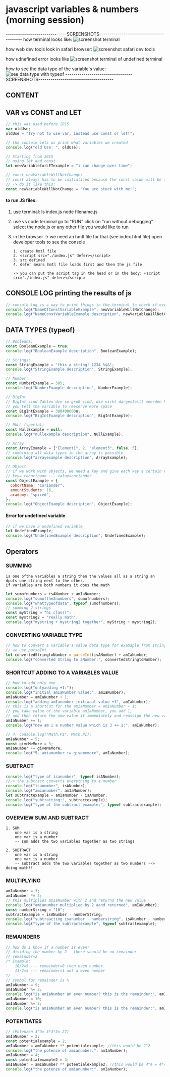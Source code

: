 # javascript variables & numbers (morning session)

------------------------------SCREENSHOTS----------------------------------------
how terminal looks like:
![screenshot terminal](screenshotterminal.png)

how web dev tools look in safari browser:
![screenshot safari dev tools](image.png)

how udnefined error looks like
![screenshot terminal of undefined terminal](image-1.png)

how to see the data type of the variable's value:
![see data type with typeof](image-2.png)
---------------------------------SCREENSHOTS-------------------------------------

## CONTENT

## VAR vs CONST and LET

```js
// this was used before 2015
var oldUse;
oldUse = "Try not to use var, instead use const or let!";

// the console lets us print what variables we created
console.log("old Use: ", oldUse);

// Starting from 2015
// using let and const
let newVariableforLETexample = "i can change over time";

// const newVariableWillNotChange;
// const always has to be initialized because the const value will be there forever otherways error
// -> do it like this:
const newVariableWillNotChange = "You are stuck with me!";
```

#### to run JS files:

1.  use terminal:
    ls index.js
    node filename.js

2.  use vs code terminal
    go to "RUN"
    click on "run without debugging"
    select the node.js or any other file you would like to run

3.  in the browser
    -> we need an hmtl file for that (see index.html file)
    open developer tools to see the console

        1. create hmtl file
        2. <script src="./index.js" defer></script>
        3. src defined
        4. defer means hmtl file loads first and then the js file

        -> you can put the script tag in the head or in the body: <script src="./index.js" defer></script>

## CONSOLE LOG printing the results of js

```js
// console log is a way to print things in the terminal to check if everything is right
console.log("NameOfConstVariableExample", newVariableWillNotChange);
console.log("NameConstVariableExample description", newVariableWillNotChange);
```

## DATA TYPES (typeof)

```js
// Booleans:
const BooleanExample = true;
console.log("BooleanExample description", BooleanExample);

// Strings:
const StringExample = "this a string! 1234 %$&";
console.log("StringExample description", StringExample);

// Number:
const NumberExample = 385;
console.log("NumberExample description", NumberExample);

// BigInt
// BigInt sind Zahlen die so groß sind, die nicht dargestellt weerden können
// you tell the variable to reeserve more space
const BigIntExample = 300400600n;
console.log("BigIntExample description", BigIntExample);

// NULL (special)
const NullExample = null;
console.log("nullexample description", NullExample);

// Array
const ArrayExample = ["Element1", 2, "element3", false, 5];
// combining all data types in the array is possible
console.log("arrayexample description", ArrayExample);

// Object
// if we work with objects, we need a key and give each key a certain value
// key= cohortname --- value=coriander
const ObjectExample = {
  cohortName: "Coriander",
  amountStudents: 16,
  academy: "spiced",
};
console.log("ObjectExample description", ObjectExample);
```

#### Error for undefined variable

```js
// if we have a undefined variable
let UndefinedExample;
console.log("UndefinedExample description", UndefinedExample);
```

## Operators

### SUMMING

    is one ofthe variables a string then the values all as a string an dputs one string next to the other.
    if variables are both numbers it does the math

```js
let sumofnumbers = isANumber + amIaNumber;
console.log("sumofthe2numbers", sumofnumbers);
console.log("whattypeofdata", typeof sumofnumbers);
// summing 2 strings
const myString = "hi class!";
const mystring2 = "really math";
console.log("mystring + mystring2 together", myString + mystring2);
```

### CONVERTING VARIABLE TYPE

```js
// how to convert a variable's value data type for examaple from string to number
// we use parseInt
let convertedStringtoNumber = parseInt(isANumber) + amIaNumber;
console.log("converted String to aNumber:", convertedStringtoNumber);
```

### SHORTCUT ADDING TO A VARIABLES VALUE

```js
// how to add only one
console.log("onlyadding +1:");
console.log("initial amIaNumber value:", amIaNumber);
amIaNumber = amIaNumber + 1;
console.log("adding amIanumber initiaaal value +1", amIaNumber);
// this is a shortcut for the amIaNumber = amIaNumber + 1:
// you take value of the variable amIaNumber, you add 1,
// and then return the new value it immediately and reassign the new value to the variable
amIaNumber += 1;
console.log("new am i a number value which is 3 += 1:", amIaNumber);

// 4. console.log("Math.PI", Math.PI);
amIaNumber = 5;
const giveMeMore = 3;
amIaNumber += giveMeMore;
console.log("5. amianumber += givememore", amIaNumber);
```

### SUBTRACT

```js
console.log("type of isanumber", typeof isANumber);
//-> the subtract converts everything to a number
console.log("isanumber", isANumber);
console.log("amianumber", amIaNumber);
let subtractexample = amIaNumber - isANumber;
console.log("subtracting:", subtractexample);
console.log("type of the subtract example:", typeof subtractexample);
```

### OVERVIEW SUM AND SUBTRACT

    1. SUM
        one var is a string
        one var is a number
        -- sum adds the two variables together as two strings

    2. SUBTRACT
        one var is a string
        one var is a number
        -- subtract adds the two variables together as two numbers --> doing math!!

### MULTIPLYING

```js
amIaNumber = 3;
amIaNumber *= 2;
// this multiplies amIaNumber with 2 and returns the new value
console.log("amianumber multiplied by 2 aand returned", amIaNumber);
const numberString = "10";
subtractexample = isANumber - numberString;
console.log("subtraacting isanumber - numberstring", isANumber - numberString);
console.log("type of the subtractexample", typeof subtractexample);
```

### REMAINDERS

```js
// how do i know if a number is even?
// dividing the number by 2 - there should be no remainder
// remainder=2
/* Example:
    10/2=5 --- remainder=0 then even number 
    11/2=5 --- remainder=1 not a even number
*/
// symbol for remainder is %
amIaNumber = 9;
amIaNumber %= 2;
console.log("is amIaNumber an even number? this is the remainder:", amIaNumber);
amIaNumber = 10;
amIaNumber %= 2;
console.log("is amIaNumber an even number? this is the remainder:", amIaNumber);
```

### POTENTIATES

```js
// (Potenzen 3^3= 3*3*3= 27)
amIaNumber = 2;
const potentialexample = 2;
amIaNumber = amIaNumber ** potentialexample; //this would be 2^2
console.log("the potenze of amianumber:", amIaNumber);
amIaNumber = 4;
const potentialexample2 = 4;
amIaNumber = amIaNumber ** potentialexample2; //this would be 4^4 = 4*4*4*4
console.log("the potenze of amianumber:", amIaNumber);
```

